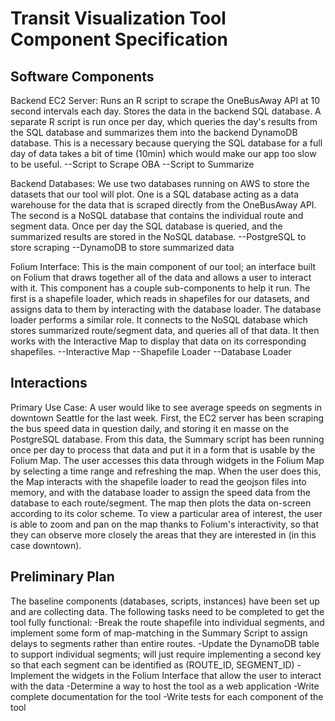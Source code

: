 # Transit Visualization Tool Component Specification

## Software Components
Backend EC2 Server:
Runs an R script to scrape the OneBusAway API at 10 second intervals each day. Stores the data in the backend SQL database. A separate R script is run once per day, which queries the day's results from the SQL database and summarizes them into the backend DynamoDB database. This is a necessary because querying the SQL database for a full day of data takes a bit of time (10min) which would make our app too slow to be useful.
--Script to Scrape OBA
--Script to Summarize

Backend Databases:
We use two databases running on AWS to store the datasets that our tool will plot. One is a SQL database acting as a data warehouse for the data that is scraped directly from the OneBusAway API. The second is a NoSQL database that contains the individual route and segment data. Once per day the SQL database is queried, and the summarized results are stored in the NoSQL database.
--PostgreSQL to store scraping
--DynamoDB to store summarized data

Folium Interface:
This is the main component of our tool; an interface built on Folium that draws together all of the data and allows a user to interact with it. This component has a couple sub-components to help it run. The first is a shapefile loader, which reads in shapefiles for our datasets, and assigns data to them by interacting with the database loader. The database loader performs a similar role. It connects to the NoSQL database which stores summarized route/segment data, and queries all of that data. It then works with the Interactive Map to display that data on its corresponding shapefiles.
--Interactive Map
--Shapefile Loader
--Database Loader

## Interactions
Primary Use Case: A user would like to see average speeds on segments in downtown Seattle for the last week.
First, the EC2 server has been scraping the bus speed data in question daily, and storing it en masse on the PostgreSQL database. From this data, the Summary script has been running once per day to process that data and put it in a form that is usable by the Folium Map. The user accesses this data through widgets in the Folium Map by selecting a time range and refreshing the map. When the user does this, the Map interacts with the shapefile loader to read the geojson files into memory, and with the database loader to assign the speed data from the database to each route/segment. The map then plots the data on-screen according to its color scheme. To view a particular area of interest, the user is able to zoom and pan on the map thanks to Folium's interactivity, so that they can observe more closely the areas that they are interested in (in this case downtown). 

## Preliminary Plan 
The baseline components (databases, scripts, instances) have been set up and are collecting data.
The following tasks need to be completed to get the tool fully functional:
-Break the route shapefile into individual segments, and implement some form of map-matching in the Summary Script to assign delays to segments rather than entire routes.
-Update the DynamoDB table to support individual segments; will just require implementing a second key so that each segment can be identified as (ROUTE_ID, SEGMENT_ID)
-Implement the widgets in the Folium Interface that allow the user to interact with the data
-Determine a way to host the tool as a web application
-Write complete documentation for the tool
-Write tests for each component of the tool
